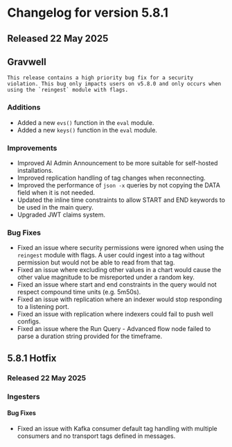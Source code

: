 # Changelog for version 5.8.1

## Released 22 May 2025

## Gravwell

```{note}
This release contains a high priority bug fix for a security violation. This bug only impacts users on v5.8.0 and only occurs when using the `reingest` module with flags.
```

### Additions

* Added a new `evs()` function in the `eval` module. 
* Added a new `keys()` function in the `eval` module. 

### Improvements

* Improved AI Admin Announcement to be more suitable for self-hosted installations.
* Improved replication handling of tag changes when reconnecting. 
* Improved the performance of `json -x` queries by not copying the DATA field when it is not needed.
* Updated the inline time constraints to allow START and END keywords to be used in the main query.
* Upgraded JWT claims system.

### Bug Fixes

* Fixed an issue where security permissions were ignored when using the `reingest` module with flags. A user could ingest into a tag without permission but would not be able to read from that tag.
* Fixed an issue where excluding other values in a chart would cause the other value magnitude to be misreported under a random key.
* Fixed an issue where start and end constraints in the query would not respect compound time units (e.g. 5m50s).
* Fixed an issue with replication where an indexer would stop responding to a listening port.
* Fixed an issue with replication where indexers could fail to push well configs.
* Fixed an issue where the Run Query - Advanced flow node failed to parse a duration string provided for the timeframe.

## 5.8.1 Hotfix 

### Released 22 May 2025

### Ingesters

#### Bug Fixes

* Fixed an issue with Kafka consumer default tag handling with multiple consumers and no transport tags defined in messages.